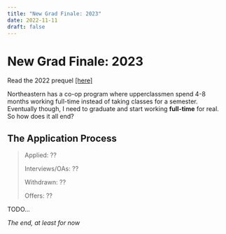 ```yaml
---
title: "New Grad Finale: 2023"
date: 2022-11-11
draft: false
---
```


# New Grad Finale: 2023
Read the 2022 prequel [[here]](../recruiting-2022)

Northeastern has a co-op program where upperclassmen spend 4-8 months working full-time instead of taking classes for a semester. Eventually though, I need to graduate and start working **full-time** for real. So how does it all end?

## The Application Process
> Applied: ?? <!-- **71** -->
> 
> Interviews/OAs: ?? <!-- **28** -->
> 
> Withdrawn: ?? <!-- **2** -->
> 
> Offers: ?? <!-- **4** -->

TODO...

*The end, at least for now*